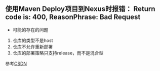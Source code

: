 ## 使用Maven Deploy项目到Nexus时报错： Return code is: 400, ReasonPhrase: Bad Request

-   可能的存在的问题

1.  仓库的类型不是host
2.  仓库不允许重新部署
3.  仓库的部署策略只支持release，而不是混合型



参考[CSDN](https://blog.csdn.net/Alexshi5/article/details/81633948)